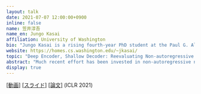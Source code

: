```yaml
---
layout: talk
date: 2021-07-07 12:00:00+0900
inline: false
name: 笠井淳吾
name_en: Jungo Kasai
affiliation: University of Washington
bio: "Jungo Kasai is a rising fourth-year PhD student at the Paul G. Allen School of Computer Science & Engineering of the University of Washington, Seattle, advised by Noah A. Smith. He works on natural language processing and machine learning. His research interests include machine translation, language generation, multilingual natural language processing, and structured prediction."
website: https://homes.cs.washington.edu/~jkasai/
topic: "Deep Encoder, Shallow Decoder: Reevaluating Non-autoregressive Machine Translation"
abstract: "Much recent effort has been invested in non-autoregressive neural machine translation, which appears to be an efficient alternative to state-of-the-art autoregressive machine translation on modern GPUs. In contrast to the latter, where generation is sequential, the former allows generation to be parallelized across target token positions. Some of the latest non-autoregressive models have achieved impressive translation quality-speed tradeoffs compared to autoregressive baselines. In this work, we reexamine this tradeoff and argue that autoregressive baselines can be substantially sped up without loss in accuracy. Specifically, we study autoregressive models with encoders and decoders of varied depths. Our extensive experiments show that given a sufficiently deep encoder, a single-layer autoregressive decoder can substantially outperform strong non-autoregressive models with comparable inference speed. We show that the speed disadvantage for autoregressive baselines compared to non-autoregressive methods has been overestimated in three aspects: suboptimal layer allocation, insufficient speed measurement, and lack of knowledge distillation. Our results establish a new protocol for future research toward fast, accurate machine translation."
display: true
---
```


[[動画]](https://youtu.be/rxkXohKUthg) [[スライド]](https://www.slideshare.net/JungoKasai/deep-encoder-shallow-decoder-reevaluating-nonautoregressive-machine-translation) [[論文]](https://arxiv.org/abs/2006.10369) (ICLR 2021)

